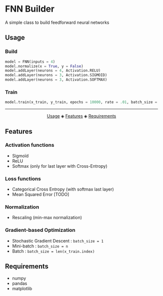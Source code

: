 <h1>FNN Builder</h1>

A simple class to build feedforward neural networks

<a name="usage"/>

## Usage

### Build

```python
model = FNN(inputs = 4)
model.normalize(x = True, y = False)
model.addLayer(neurons = 4, Activation.RELU)
model.addLayer(neurons = 3, Activation.SIGMOID)
model.addLayer(neurons = 3, Activation.SOFTMAX)
```
### Train

```python
model.train(x_train, y_train, epochs = 10000, rate = .01, batch_size = 5)
```

---
<div align="center">
  
[Usage](#usage) 
◈ [Features](#features) 
◈ [Requirements](#requirements) 

</div>

<a name="features"/>

## Features

### Activation functions
- Sigmoïd
- ReLU
- Softmax (only for last layer with Cross-Entropy)

### Loss functions
- Categorical Cross Entropy (with softmax last layer)
- Mean Squared Error [TODO]

### Normalization
- Rescaling (min-max normalization)

### Gradient-based Optimization
- Stochastic Gradient Descent : `batch_size = 1`
- Mini-batch : `batch_size = n` 
- Batch :  `batch_size = len(x_train.index)`



<a name="requirements"/>

## Requirements
- numpy
- pandas
- matplotlib
